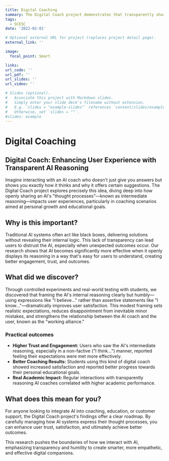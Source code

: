```yaml
---
title: Digital Coaching
summary: The Digital Coach project demonstrates that transparently sharing an AI’s intermediate reasoning—framed with humility—enhances user trust, engagement, and outcomes in coaching and educational settings.
tags:
  - SCESC
date: '2022-02-01'

# Optional external URL for project (replaces project detail page).
external_link: ''

image:
  focal_point: Smart

links:
url_code: ''
url_pdf: ''
url_slides: ''
url_video: ''

# Slides (optional).
#   Associate this project with Markdown slides.
#   Simply enter your slide deck's filename without extension.
#   E.g. `slides = "example-slides"` references `content/slides/example-slides.md`.
#   Otherwise, set `slides = ""`.
#slides: example
---
```


# Digital Coaching

## Digital Coach: Enhancing User Experience with Transparent AI Reasoning

Imagine interacting with an AI coach who doesn't just give you answers but shows you exactly how it thinks and why it offers certain suggestions. The Digital Coach project explores precisely this idea, diving deep into how openly sharing an AI's "thought processes"—known as intermediate reasoning—impacts user experiences, particularly in coaching scenarios aimed at personal growth and educational goals.

## Why is this important?

Traditional AI systems often act like black boxes, delivering solutions without revealing their internal logic. This lack of transparency can lead users to distrust the AI, especially when unexpected outcomes occur. Our research shows that AI becomes significantly more effective when it openly displays its reasoning in a way that's easy for users to understand, creating better engagement, trust, and outcomes.

## What did we discover?

Through controlled experiments and real-world testing with students, we discovered that framing the AI's internal reasoning clearly but humbly—using expressions like "I believe…" rather than assertive statements like "I know…"—dramatically improves user satisfaction. This modest framing sets realistic expectations, reduces disappointment from inevitable minor mistakes, and strengthens the relationship between the AI coach and the user, known as the "working alliance."

### Practical outcomes

- **Higher Trust and Engagement:** Users who saw the AI's intermediate reasoning, especially in a non-factive ("I think…") manner, reported feeling their expectations were met more effectively.
- **Better Coaching Results:** Students using this kind of digital coach showed increased satisfaction and reported better progress towards their personal educational goals.
- **Real Academic Impact:** Regular interactions with transparently reasoning AI coaches correlated with higher academic performance.

## What does this mean for you?

For anyone looking to integrate AI into coaching, education, or customer support, the Digital Coach project's findings offer a clear roadmap. By carefully managing how AI systems express their thought processes, you can enhance user trust, satisfaction, and ultimately achieve better outcomes.

This research pushes the boundaries of how we interact with AI, emphasizing transparency and humility to create smarter, more empathetic, and effective digital companions.


